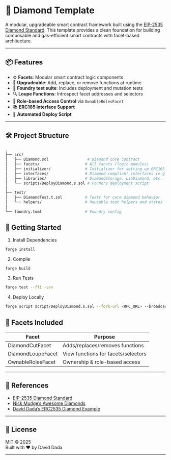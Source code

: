 # 💎 Diamond Template

A modular, upgradeable smart contract framework built using the [EIP-2535 Diamond Standard](https://eips.ethereum.org/EIPS/eip-2535). This template provides a clean foundation for building composable and gas-efficient smart contracts with facet-based architecture.

---

## 📦 Features

- ⚙️ **Facets**: Modular smart contract logic components
- 🔁 **Upgradeable**: Add, replace, or remove functions at runtime
- 🧪 **Foundry test suite**: Includes deployment and mutation tests
- 🔍 **Loupe Functions**: Introspect facet addresses and selectors
- 👑 **Role-based Access Control** via `OwnableRolesFacet`
- 📚 **ERC165 Interface Support**
- 🚀 **Automated Deploy Script**

---

## 🛠️ Project Structure

```bash
.
├── src/
│   ├── Diamond.sol                 # Diamond core contract
│   ├── facets/                    # All facets (logic modules)
│   ├── initializer/               # Initializer for setting up ERC165 and others
│   ├── interfaces/                # Diamond-compliant interfaces (e.g. IDiamondCut)
│   ├── libraries/                 # DiamondStorage, LibDiamond, etc.
│   └── scripts/DeployDiamond.s.sol # Foundry deployment script
│
├── test/
│   ├── DiamondTest.t.sol          # Tests for core diamond behavior
│   └── helpers/                   # Reusable test helpers and states
│
└── foundry.toml                   # Foundry config
```

## 🚀 Getting Started

1. Install Dependencies

```bash
forge install
```

2. Compile

```bash
forge build
```

3. Run Tests

```bash
forge test --ffi -vvv
```

4. Deploy Locally

```bash
forge script script/DeployDiamond.s.sol --fork-url <RPC_URL> --broadcast
```

## 🧩 Facets Included

| Facet             | Purpose                              |
|-------------------|------------------------------------|
| DiamondCutFacet    | Adds/replaces/removes functions     |
| DiamondLoupeFacet  | View functions for facets/selectors |
| OwnableRolesFacet  | Ownership & role-based access       |

---

## 📘 References

- [EIP-2535 Diamond Standard](https://eips.ethereum.org/EIPS/eip-2535)
- [Nick Mudge’s Awesome Diamonds](https://github.com/mudgen/awesome-diamonds)
- [David Dada’s ERC2535 Diamond Example](https://github.com/DADADAVE80/erc2535-diamond-example)

---

## 🧠 License

MIT © 2025  
Built with ♥ by David Dada

---